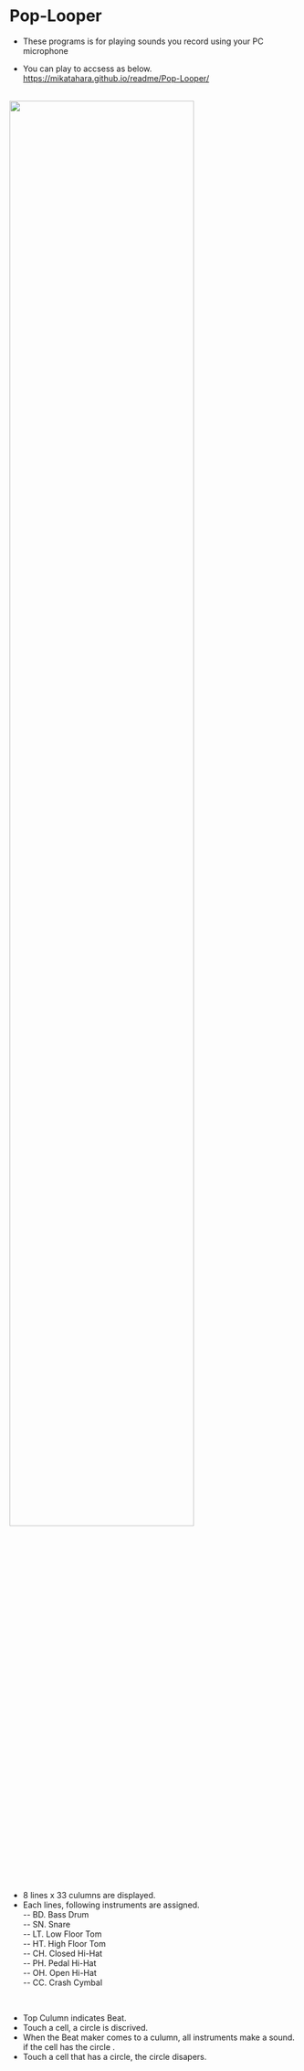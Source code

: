 # Pop-Looper

- These programs is for playing sounds you record using your PC microphone

- You can play to accsess as below. 
https://mikatahara.github.io/readme/Pop-Looper/

<br>
<img src="_Pop-Looper_.png" width="80%">
<br>

- 8 lines x 33 culumns are displayed.
- Each lines, following instruments are assigned.<br>
-- BD. Bass Drum<br>
-- SN. Snare<br>
-- LT. Low Floor Tom<br>
-- HT. High Floor Tom<br>
-- CH. Closed Hi-Hat<br>
-- PH. Pedal Hi-Hat<br>
-- OH. Open Hi-Hat<br>
-- CC. Crash Cymbal<br>
<br>

- Top Culumn indicates Beat.
- Touch a cell, a circle is discrived.
- When the Beat maker comes to a culumn, all instruments make a sound. 
if the cell has the circle .
- Touch a cell that has a circle, the circle disapers.

